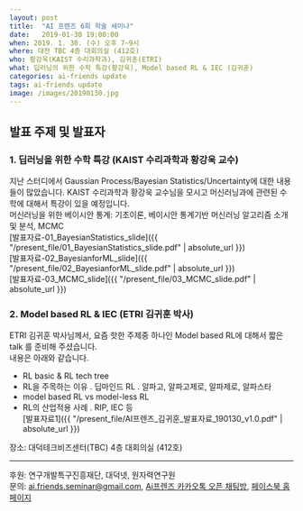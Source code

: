 ```yaml
---
layout: post
title:  "AI 프렌즈 6회 학술 세미나"
date:   2019-01-30 19:00:00
when: 2019. 1. 30. (수) 오후 7~9시
where: 대전 TBC 4층 대회의실 (412호)
who: 황강욱(KAIST 수리과학과), 김귀훈(ETRI)
what: 딥러닝의 위한 수학 특강(황강욱), Model based RL & IEC (김귀훈)
categories: ai-friends update
tags: ai-friends update
image: /images/20190130.jpg
---
```



## 발표 주제 및 발표자  
### 1. 딥러닝을 위한 수학 특강 (KAIST 수리과학과 황강욱 교수)  

  지난 스터디에서  Gaussian Process/Bayesian Statistics/Uncertainty에 대한 내용들이 많았습니다. 
  KAIST 수리과학과 황강욱 교수님을 모시고 머신러닝과에 관련된 수학에 대해서 특강이 있을 예정입니다.  
  머신러닝을 위한 베이시안 통계: 기초이론, 베이시안 통계기반 머신러닝 알고리즘 소개 및 분석, MCMC  
     [발표자료-01_BayesianStatistics_slide]({{ "/present_file/01_BayesianStatistics_slide.pdf" | absolute_url }})  
     [발표자료-02_BayesianforML_slide]({{ "/present_file/02_BayesianforML_slide.pdf" | absolute_url }})  
     [발표자료-03_MCMC_slide]({{ "/present_file/03_MCMC_slide.pdf" | absolute_url }})  


### 2. Model based RL & IEC (ETRI 김귀훈 박사) 

  ETRI 김귀훈 박사님께서, 요즘 핫한 주제중 하나인 Model based RL에 대해서 짧은 talk 를 준비해 주셨습니다.  
  내용은 아래와 같습니다.
- RL basic & RL tech tree
- RL을 주목하는 이유
     . 딥마인드 RL
     . 알파고, 알파고제로, 알파제로, 알파스타 
- model based RL vs model-less RL
- RL의 산업적용 사례
     . RIP, IEC 등  
   [발표자료1]({{ "/present_file/AI프렌즈_김귀훈_발표자료_190130_v1.0.pdf" | absolute_url }})  


장소: 대덕테크비즈센터(TBC) 4층 대회의실 (412호)  

***  

후원: 연구개발특구진흥재단, 대덕넷, 원자력연구원   
문의: ai.friends.seminar@gmail.com,
[Ai프렌즈 카카오톡 오픈 채팅방][kakao_ai],
[페이스북 홈페이지][facebook_ai]

[kakao_ai]:     https://open.kakao.com/o/ggewxi2
[facebook_ai]:  https://www.facebook.com/groups/aifriend/

